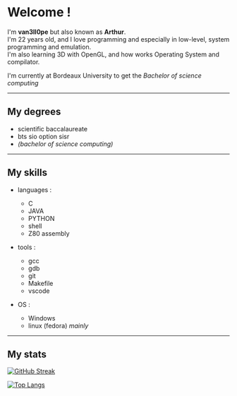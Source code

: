# Welcome !

I'm **van3ll0pe** but also known as **Arthur**.<br>
I'm 22 years old, and I love programming and especially in low-level, system programming and emulation. <br>
I'm also learning 3D with OpenGL, and how works Operating System and compilator.


I'm currently at Bordeaux University to get the *Bachelor of science computing*

---

## My degrees

- scientific baccalaureate
- bts sio option sisr
- *(bachelor of science computing)*

---

## My skills

- languages :
  - C
  - JAVA
  - PYTHON
  - shell
  - Z80 assembly

- tools :
  - gcc
  - gdb
  - git
  - Makefile
  - vscode
 
- OS :
  - Windows
  - linux (fedora) *mainly*

---

## My stats

[![GitHub Streak](https://streak-stats.demolab.com?user=van3ll0pe&theme=modern-lilac2)](https://git.io/streak-stats)

[![Top Langs](https://github-readme-stats.vercel.app/api/top-langs/?username=van3ll0pe&layout=compact&theme=shades-of-purple)](https://github.com/anuraghazra/github-readme-stats)
